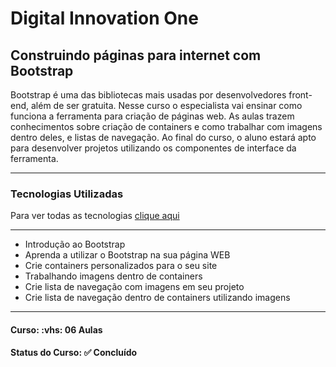 <h1>Digital Innovation One</h1>
<h2>Construindo páginas para internet com Bootstrap</h2>

<p>
Bootstrap é uma das bibliotecas mais usadas por desenvolvedores front-end, além de ser gratuita. Nesse curso o especialista
vai ensinar como funciona a ferramenta para criação de páginas web. As aulas trazem conhecimentos sobre criação de 
containers e como trabalhar com imagens dentro deles, e listas de navegação. Ao final do curso, o aluno estará apto 
para desenvolver projetos utilizando os componentes de interface da ferramenta.
</p>

<hr>

<h3>Tecnologias Utilizadas</h3>

Para ver todas as tecnologias [clique aqui](/techstack.md)

<hr/>

<ul>
  <li>Introdução ao Bootstrap</li>
  <li>Aprenda a utilizar o Bootstrap na sua página WEB</li>
  <li>Crie containers personalizados para o seu site</li>
  <li>Trabalhando imagens dentro de containers</li>
  <li>Crie lista de navegação com imagens em seu projeto</li>
  <li>Crie lista de navegação dentro de containers utilizando imagens</li>
</ul>

<hr/>

<h4><b>Curso:</b> :vhs: 06 Aulas</h4>
<h4><b>Status do Curso:</b> ✅ Concluído</h4>
